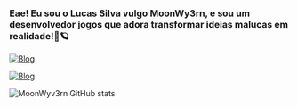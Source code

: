 ### Eae! Eu sou o Lucas Silva vulgo MoonWy3rn, e sou um desenvolvedor jogos que adora transformar ideias malucas em realidade!🚀🪐

[![Blog](https://img.shields.io/badge/Instagram-E4405F?style=for-the-badge&logo=instagram&logoColor=white)](https://www.instagram.com/moonwyv3rn/)

[![Blog](https://img.shields.io/badge/LinkedIn-0077B5?style=for-the-badge&logo=linkedin&logoColor=white)](https://www.linkedin.com/in/lucas-silva-48489a244/)

![MoonWyv3rn GitHub stats](https://github-readme-stats.vercel.app/api?username=anuraghazra&show_icons=true&theme=radical)

